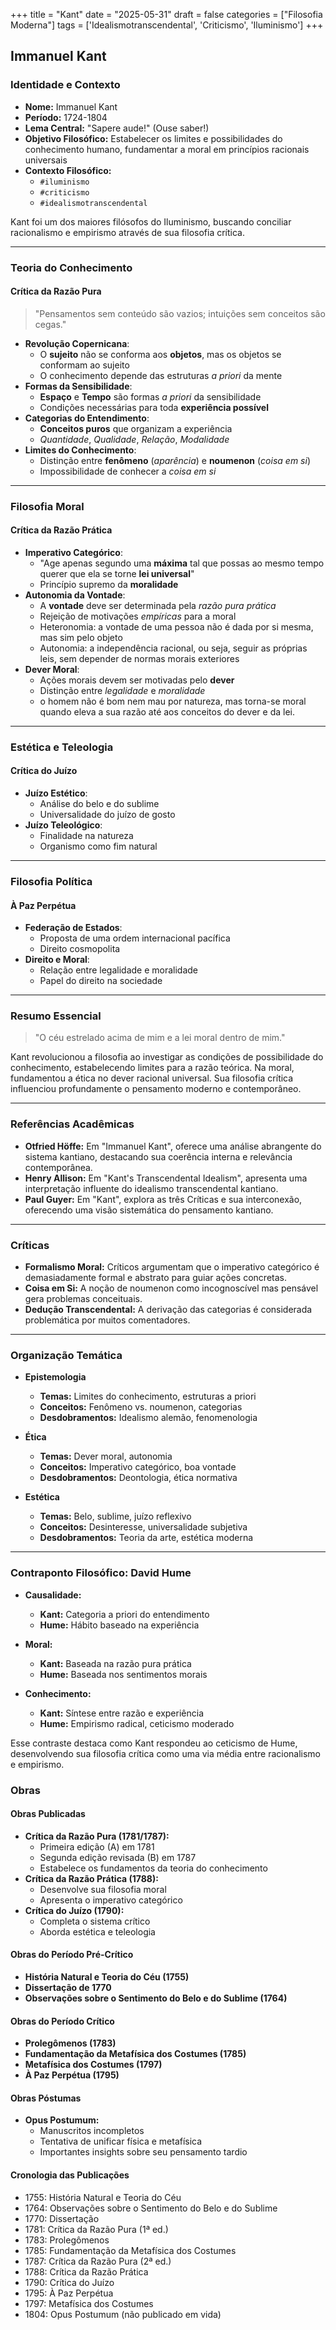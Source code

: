+++
title = "Kant"
date = "2025-05-31"
draft = false
categories = ["Filosofia Moderna"]
tags = ['Idealismotranscendental', 'Criticismo', 'Iluminismo']
+++

## **Immanuel Kant**

### **Identidade e Contexto**

- **Nome:** Immanuel Kant
- **Período:** 1724-1804
- **Lema Central:** "Sapere aude!" (Ouse saber!)
- **Objetivo Filosófico:** Estabelecer os limites e possibilidades do conhecimento humano, fundamentar a moral em princípios racionais universais
- **Contexto Filosófico:**
  - `#iluminismo`
  - `#criticismo`
  - `#idealismotranscendental`

Kant foi um dos maiores filósofos do Iluminismo, buscando conciliar racionalismo e empirismo através de sua filosofia crítica.

---

### **Teoria do Conhecimento**

#### ****Crítica da Razão Pura****
>
> "Pensamentos sem conteúdo são vazios; intuições sem conceitos são cegas."

- ****Revolução Copernicana****:
  - O **sujeito** não se conforma aos **objetos**, mas os objetos se conformam ao sujeito
  - O conhecimento depende das estruturas *a priori* da mente
- ****Formas da Sensibilidade****:
  - **Espaço** e **Tempo** são formas *a priori* da sensibilidade
  - Condições necessárias para toda **experiência possível**
- ****Categorias do Entendimento****:
  - **Conceitos puros** que organizam a experiência
  - *Quantidade*, *Qualidade*, *Relação*, *Modalidade*
- ****Limites do Conhecimento****:
  - Distinção entre **fenômeno** (*aparência*) e **noumenon** (*coisa em si*)
  - Impossibilidade de conhecer a *coisa em si*

---

### **Filosofia Moral**

#### ****Crítica da Razão Prática****

- ****Imperativo Categórico****:
  - "Age apenas segundo uma **máxima** tal que possas ao mesmo tempo querer que ela se torne **lei universal**"
  - Princípio supremo da **moralidade**
- ****Autonomia da Vontade****:
  - A **vontade** deve ser determinada pela *razão pura prática*
  - Rejeição de motivações *empíricas* para a moral
  - Heteronomia: a vontade de uma pessoa não é dada por si mesma, mas sim pelo objeto
  - Autonomia: a independência racional, ou seja, seguir as próprias leis, sem depender de normas morais exteriores
- ****Dever Moral****:
  - Ações morais devem ser motivadas pelo **dever**
  - Distinção entre *legalidade* e *moralidade*
  - o homem não é bom nem mau por natureza, mas torna-se moral quando eleva a sua razão até aos conceitos do dever e da lei.

---

### **Estética e Teleologia**

#### ****Crítica do Juízo****

- ****Juízo Estético****:
  - Análise do belo e do sublime
  - Universalidade do juízo de gosto
- ****Juízo Teleológico****:
  - Finalidade na natureza
  - Organismo como fim natural

---

### **Filosofia Política**

#### ****À Paz Perpétua****

- ****Federação de Estados****:
  - Proposta de uma ordem internacional pacífica
  - Direito cosmopolita
- ****Direito e Moral****:
  - Relação entre legalidade e moralidade
  - Papel do direito na sociedade

---

### **Resumo Essencial**
>
> "O céu estrelado acima de mim e a lei moral dentro de mim."

Kant revolucionou a filosofia ao investigar as condições de possibilidade do conhecimento, estabelecendo limites para a razão teórica. Na moral, fundamentou a ética no dever racional universal. Sua filosofia crítica influenciou profundamente o pensamento moderno e contemporâneo.

---

### **Referências Acadêmicas**

- **Otfried Höffe:** Em "Immanuel Kant", oferece uma análise abrangente do sistema kantiano, destacando sua coerência interna e relevância contemporânea.
- **Henry Allison:** Em "Kant's Transcendental Idealism", apresenta uma interpretação influente do idealismo transcendental kantiano.
- **Paul Guyer:** Em "Kant", explora as três Críticas e sua interconexão, oferecendo uma visão sistemática do pensamento kantiano.

---

### **Críticas**

- **Formalismo Moral:** Críticos argumentam que o imperativo categórico é demasiadamente formal e abstrato para guiar ações concretas.
- **Coisa em Si:** A noção de noumenon como incognoscível mas pensável gera problemas conceituais.
- **Dedução Transcendental:** A derivação das categorias é considerada problemática por muitos comentadores.

---

### **Organização Temática**

- **Epistemologia**
  - **Temas:** Limites do conhecimento, estruturas a priori
  - **Conceitos:** Fenômeno vs. noumenon, categorias
  - **Desdobramentos:** Idealismo alemão, fenomenologia

- **Ética**
  - **Temas:** Dever moral, autonomia
  - **Conceitos:** Imperativo categórico, boa vontade
  - **Desdobramentos:** Deontologia, ética normativa

- **Estética**
  - **Temas:** Belo, sublime, juízo reflexivo
  - **Conceitos:** Desinteresse, universalidade subjetiva
  - **Desdobramentos:** Teoria da arte, estética moderna

---

### **Contraponto Filosófico: David Hume**

- **Causalidade:**
  - **Kant:** Categoria a priori do entendimento
  - **Hume:** Hábito baseado na experiência

- **Moral:**
  - **Kant:** Baseada na razão pura prática
  - **Hume:** Baseada nos sentimentos morais

- **Conhecimento:**
  - **Kant:** Síntese entre razão e experiência
  - **Hume:** Empirismo radical, ceticismo moderado

Esse contraste destaca como Kant respondeu ao ceticismo de Hume, desenvolvendo sua filosofia crítica como uma via média entre racionalismo e empirismo.

### **Obras**

#### **Obras Publicadas**

- **Crítica da Razão Pura (1781/1787):**
  - Primeira edição (A) em 1781
  - Segunda edição revisada (B) em 1787
  - Estabelece os fundamentos da teoria do conhecimento
- **Crítica da Razão Prática (1788):**
  - Desenvolve sua filosofia moral
  - Apresenta o imperativo categórico
- **Crítica do Juízo (1790):**
  - Completa o sistema crítico
  - Aborda estética e teleologia

#### **Obras do Período Pré-Crítico**

- **História Natural e Teoria do Céu (1755)**
- **Dissertação de 1770**
- **Observações sobre o Sentimento do Belo e do Sublime (1764)**

#### **Obras do Período Crítico**

- **Prolegômenos (1783)**
- **Fundamentação da Metafísica dos Costumes (1785)**
- **Metafísica dos Costumes (1797)**
- **À Paz Perpétua (1795)**

#### **Obras Póstumas**

- **Opus Postumum:**
  - Manuscritos incompletos
  - Tentativa de unificar física e metafísica
  - Importantes insights sobre seu pensamento tardio

#### **Cronologia das Publicações**

- 1755: História Natural e Teoria do Céu
- 1764: Observações sobre o Sentimento do Belo e do Sublime
- 1770: Dissertação
- 1781: Crítica da Razão Pura (1ª ed.)
- 1783: Prolegômenos
- 1785: Fundamentação da Metafísica dos Costumes
- 1787: Crítica da Razão Pura (2ª ed.)
- 1788: Crítica da Razão Prática
- 1790: Crítica do Juízo
- 1795: À Paz Perpétua
- 1797: Metafísica dos Costumes
- 1804: Opus Postumum (não publicado em vida)
